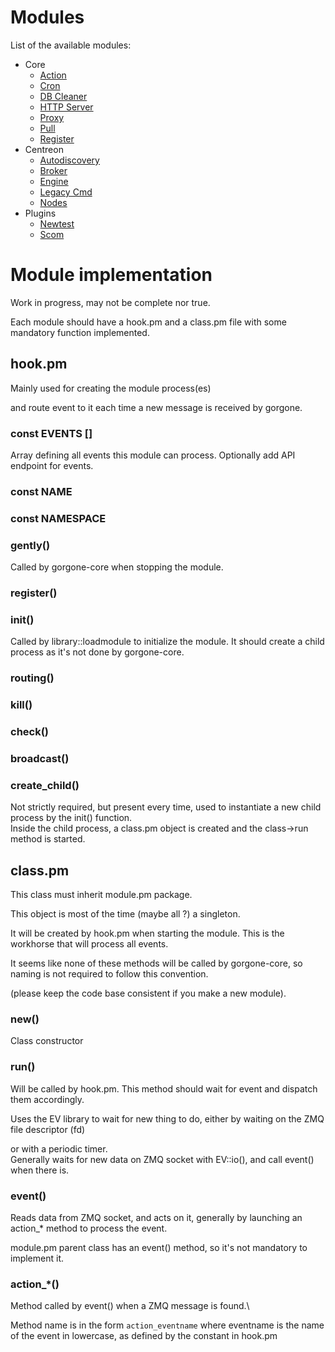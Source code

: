 # Modules

List of the available modules:

* Core
  * [Action](../docs/modules/core/action.md)
  * [Cron](../docs/modules/core/cron.md)
  * [DB Cleaner](../docs/modules/core/dbcleaner.md)
  * [HTTP Server](../docs/modules/core/httpserver.md)
  * [Proxy](../docs/modules/core/proxy.md)
  * [Pull](../docs/modules/core/pull.md)
  * [Register](../docs/modules/core/register.md)
* Centreon
  * [Autodiscovery](../docs/modules/centreon/autodiscovery.md)
  * [Broker](../docs/modules/centreon/statistics.md)
  * [Engine](../docs/modules/centreon/engine.md)
  * [Legacy Cmd](../docs/modules/centreon/legacycmd.md)
  * [Nodes](../docs/modules/centreon/nodes.md)
* Plugins
  * [Newtest](../docs/modules/plugins/newtest.md)
  * [Scom](../docs/modules/plugins/scom.md)

# Module implementation

Work in progress, may not be complete nor true.


Each module should have a hook.pm and a class.pm file with some mandatory function implemented.

## hook.pm

Mainly used for creating the module process(es)

and route event to it each time a new message is received by gorgone.


### const EVENTS []

Array defining all events this module can process. Optionally add API endpoint for events.

### const NAME

### const NAMESPACE


### gently()

Called by gorgone-core when stopping the module.

### register()

### init()

Called by library::loadmodule to initialize the module. It should create a child process as it's not done by gorgone-core.

### routing()

### kill()

### check()

### broadcast()

### create_child()

Not strictly required, but present every time, used to instantiate a new child process by the init() function.\
Inside the child process, a class.pm object is created and the class->run method is started. 

## class.pm

This class must inherit module.pm package.

This object is most of the time (maybe all ?) a singleton.

It will be created by hook.pm when starting the module.
This is the workhorse that will process all events.

It seems like none of these methods will be called by gorgone-core, so naming is not required to follow this convention.

(please keep the code base consistent if you make a new module).

### new()

Class constructor

### run()

Will be called by hook.pm. This method should wait for event and dispatch them accordingly.

Uses the EV library to wait for new thing to do, either by waiting on the ZMQ file descriptor (fd)

or with a periodic timer.\
Generally waits for new data on ZMQ socket with EV::io(), and call event() when there is.

### event()

Reads data from ZMQ socket, and acts on it, generally by launching an action_* method to process the event.

module.pm parent class has an event() method, so it's not mandatory to implement it. 

### action_*()

Method called by event() when a ZMQ message is found.\

Method name is in the form `action_eventname` where eventname is the name of the event in lowercase, as defined by the constant in hook.pm  
